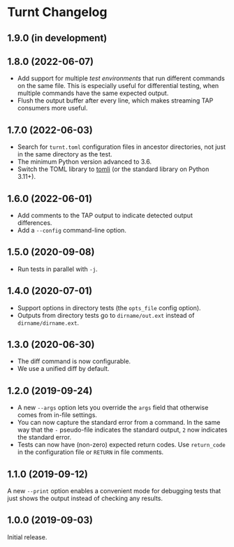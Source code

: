 Turnt Changelog
===============

1.9.0 (in development)
----------------------

1.8.0 (2022-06-07)
------------------

- Add support for multiple *test environments* that run different commands on the same file. This is especially useful for differential testing, when multiple commands have the same expected output.
- Flush the output buffer after every line, which makes streaming TAP consumers more useful.

1.7.0 (2022-06-03)
------------------

- Search for `turnt.toml` configuration files in ancestor directories, not just in the same directory as the test.
- The minimum Python version advanced to 3.6.
- Switch the TOML library to [tomli][] (or the standard library on Python 3.11+).

[tomli]: https://github.com/hukkin/tomli

1.6.0 (2022-06-01)
------------------

- Add comments to the TAP output to indicate detected output differences.
- Add a `--config` command-line option.

1.5.0 (2020-09-08)
------------------

- Run tests in parallel with `-j`.

1.4.0 (2020-07-01)
------------------

- Support options in directory tests (the `opts_file` config option).
- Outputs from directory tests go to `dirname/out.ext` instead of
  `dirname/dirname.ext`.

1.3.0 (2020-06-30)
------------------

- The diff command is now configurable.
- We use a unified diff by default.

1.2.0 (2019-09-24)
------------------

- A new `--args` option lets you override the `args` field that otherwise comes from in-file settings.
- You can now capture the standard error from a command. In the same way that the `-` pseudo-file indicates the standard output, `2` now indicates the standard error.
- Tests can now have (non-zero) expected return codes. Use `return_code` in the configuration file or `RETURN` in file comments.


1.1.0 (2019-09-12)
------------------

A new `--print` option enables a convenient mode for debugging tests that just shows the output instead of checking any results.


1.0.0 (2019-09-03)
------------------

Initial release.
